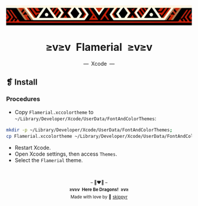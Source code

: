 <p align="center">
  <img alt="" src="../../assets/ornament.png" width="1020" />
</p>
<h1 align="center">≥v≥v&ensp;Flamerial&ensp;≥v≥v</h1>
<p align="center">—&ensp;Xcode&ensp;—</p>

## ❡ Install
### Procedures
- Copy `Flamerial.xccolortheme` to `~/Library/Developer/Xcode/UserData/FontAndColorThemes`:

```zsh
mkdir -p ~/Library/Developer/Xcode/UserData/FontAndColorThemes;
cp Flamerial.xccolortheme ~/Library/Developer/Xcode/UserData/FontAndColorThemes;
```

- Restart Xcode.
- Open Xcode settings, then access `Themes`.
- Select the `Flamerial` theme.

&ensp;
<p align="center"><sup>– 🐉❤️‍🔥 –</br><strong>≥v≥v&ensp;Here Be Dragons!&ensp;≥v≥</strong><br/>Made with love by 🍒 <a href="https://github.com/skippyr">skippyr</a></sup></p>

